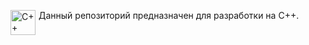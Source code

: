 <p>
    <img src="https://raw.githubusercontent.com/isocpp/logos/master/cpp_logo.png" alt="C++ Logo" width="40" height="40" align="left" style="margin-right: 5px;">
    Данный репозиторий предназначен для разработки на C++.
</p>
